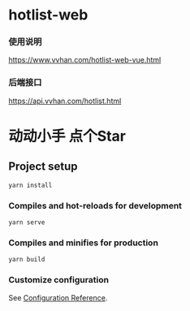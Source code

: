 # hotlist-web

### 使用说明

https://www.vvhan.com/hotlist-web-vue.html

### 后端接口

https://api.vvhan.com/hotlist.html

# 动动小手 点个Star

## Project setup
```
yarn install
```

### Compiles and hot-reloads for development
```
yarn serve
```

### Compiles and minifies for production
```
yarn build
```

### Customize configuration
See [Configuration Reference](https://cli.vuejs.org/config/).
